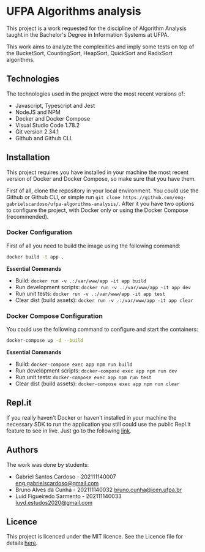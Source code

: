 # UFPA Algorithms analysis

This project is a work requested for the discipline of Algorithm Analysis taught in the Bachelor's Degree in Information Systems at UFPA.

This work aims to analyze the complexities and imply some tests on top of the BucketSort, CountingSort, HeapSort, QuickSort and RadixSort algorithms.

## Technologies

The technologies used in the project were the most recent versions of:

- Javascript, Typescript and Jest
- NodeJS and NPM
- Docker and Docker Compose
- Visual Studio Code 1.78.2
- Git version 2.34.1
- Github and Github CLI.

## Installation

This project requires you have installed in your machine the most recent version of Docker and Docker Compose, so make sure that you have them.

First of all, clone the repository in your local environment. You could use the Github or Github CLI, or simple run `git clone https://github.com/eng-gabrielscardoso/ufpa-algorithms-analysis/`. After it you have two options to configure the project, with Docker only or using the Docker Compose (recommended).

### Docker Configuration

First of all you need to build the image using the following command:

```bash
docker build -t app .
```

**Essential Commands**

- Build: `docker run -v .:/var/www/app -it app build`
- Run development scripts: `docker run -v .:/var/www/app -it app dev`
- Run unit tests: `docker run -v .:/var/www/app -it app test`
- Clear dist (build assets): `docker run -v .:/var/www/app -it app clear`

### Docker Compose Configuration

You could use the following command to configure and start the containers:

```bash
docker-compose up -d --build
```

**Essential Commands**

- Build: `docker-compose exec app npm run build`
- Run development scripts: `docker-compose exec app npm run dev`
- Run unit tests: `docker-compose exec app npm run test`
- Clear dist (build assets): `docker-compose exec app npm run clear`

## Repl.it

If you really haven't Docker or haven't installed in your machine the necessary SDK to run the application you still could use the public Repl.it feature to see in live. Just go to the following [link](https://replit.com/@enggscardso/ufpa-algorithm-analysis#package.json).

## Authors

The work was done by students:

- Gabriel Santos Cardoso - 202111140007 <eng.gabrielscardoso@gmail.com>
- Bruno Alves da Cunha - 202111140032 <bruno.cunha@icen.ufpa.br>
- Luid Figueiredo Sarmento - 202111140033 <luyd.estudos2020@gmail.com>

## Licence

This project is licenced under the MIT licence. See the Licence file for details [here](LICENSE.md).
